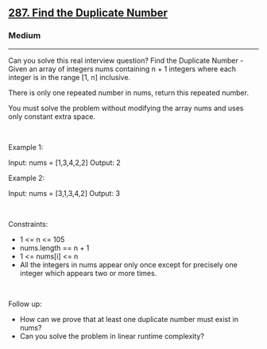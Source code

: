 <h2><a href="https://leetcode.com/problems/find-the-duplicate-number/">287. Find the Duplicate Number</a></h2><h3>Medium</h3><hr>Can you solve this real interview question? Find the Duplicate Number - Given an array of integers nums containing n + 1 integers where each integer is in the range [1, n] inclusive.

There is only one repeated number in nums, return this repeated number.

You must solve the problem without modifying the array nums and uses only constant extra space.

 

Example 1:


Input: nums = [1,3,4,2,2]
Output: 2


Example 2:


Input: nums = [3,1,3,4,2]
Output: 3


 

Constraints:

 * 1 <= n <= 105
 * nums.length == n + 1
 * 1 <= nums[i] <= n
 * All the integers in nums appear only once except for precisely one integer which appears two or more times.

 

Follow up:

 * How can we prove that at least one duplicate number must exist in nums?
 * Can you solve the problem in linear runtime complexity?